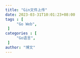 ```yaml
---
title: "Gin文件上传"
date: 2023-03-31T10:01:23+08:00
tags : [                                    
     "Go Web",
 ]
categories : [                              
     "Go语言",
 ]
author: "博文"  
---
```


